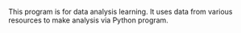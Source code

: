 This program is for data analysis learning. It uses data from various resources to make analysis via Python program.
